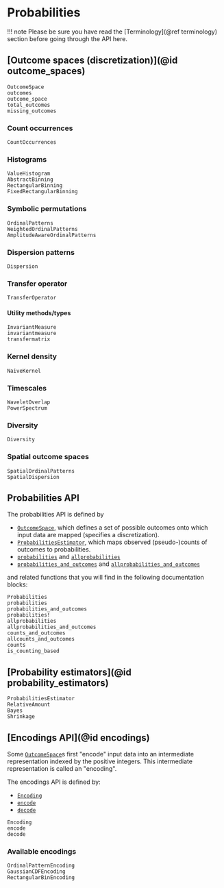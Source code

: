 # Probabilities

!!! note
    Please be sure you have read the [Terminology](@ref terminology) section before going through the API here.


## [Outcome spaces (discretization)](@id outcome_spaces)

```@docs
OutcomeSpace
outcomes
outcome_space
total_outcomes
missing_outcomes
```

### Count occurrences

```@docs
CountOccurrences
```

### Histograms

```@docs
ValueHistogram
AbstractBinning
RectangularBinning
FixedRectangularBinning
```

### Symbolic permutations

```@docs
OrdinalPatterns
WeightedOrdinalPatterns
AmplitudeAwareOrdinalPatterns
```

### Dispersion patterns

```@docs
Dispersion
```

### Transfer operator

```@docs
TransferOperator
```

#### Utility methods/types

```@docs
InvariantMeasure
invariantmeasure
transfermatrix
```

### Kernel density

```@docs
NaiveKernel
```

### Timescales

```@docs
WaveletOverlap
PowerSpectrum
```

### Diversity

```@docs
Diversity
```

### Spatial outcome spaces

```@docs
SpatialOrdinalPatterns
SpatialDispersion
```

## Probabilities API

The probabilities API is defined by

- [`OutcomeSpace`](@ref), which defines a set of possible outcomes onto which input data
    are mapped (specifies a discretization).
- [`ProbabilitiesEstimator`](@ref), which maps observed (pseudo-)counts of outcomes to
    probabilities.
- [`probabilities`](@ref) and [`allprobabilities`](@ref)
- [`probabilities_and_outcomes`](@ref) and [`allprobabilities_and_outcomes`](@ref)

and related functions that you will find in the following documentation blocks:

```@docs
Probabilities
probabilities
probabilities_and_outcomes
probabilities!
allprobabilities
allprobabilities_and_outcomes
counts_and_outcomes
allcounts_and_outcomes
counts
is_counting_based
```

## [Probability estimators](@id probability_estimators)

```@docs
ProbabilitiesEstimator
RelativeAmount
Bayes
Shrinkage
```

## [Encodings API](@id encodings)

Some [`OutcomeSpace`](@ref)s first "encode" input data into an intermediate representation
indexed by the positive integers. This intermediate representation is called an "encoding".

The encodings API is defined by:

- [`Encoding`](@ref)
- [`encode`](@ref)
- [`decode`](@ref)

```@docs
Encoding
encode
decode
```

### Available encodings

```@docs
OrdinalPatternEncoding
GaussianCDFEncoding
RectangularBinEncoding
```
